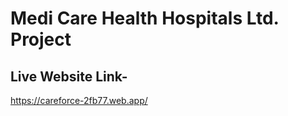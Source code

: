 # Medi Care Health Hospitals Ltd. Project

## Live Website Link-
   https://careforce-2fb77.web.app/
